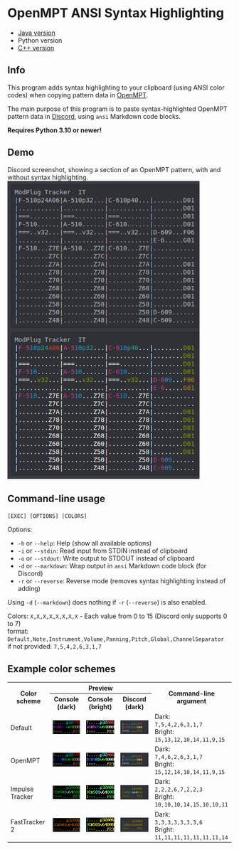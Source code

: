 # OpenMPT ANSI Syntax Highlighting

* [Java version](https://github.com/cs127/mptsh-java)
* Python version
* [C++ version](https://github.com/cs127/mptsh-cpp)

## Info

This program adds syntax highlighting to your clipboard (using ANSI color codes) when copying pattern data in [OpenMPT](https://openmpt.org).

The main purpose of this program is to paste syntax-highlighted OpenMPT pattern data in [Discord](https://discord.com), using `ansi` Markdown code blocks.

**Requires Python 3.10 or newer!**

## Demo

Discord screenshot, showing a section of an OpenMPT pattern, with and without syntax highlighting.
![Screenshot](ASSETS/DEMO.PNG)

## Command-line usage

`[EXEC] [OPTIONS] [COLORS]`

Options:
* `-h` or `--help`: Help (show all available options)
* `-i` or `--stdin`: Read input from STDIN instead of clipboard
* `-o` or `--stdout`: Write output to STDOUT instead of clipboard
* `-d` or `--markdown`: Wrap output in `ansi` Markdown code block (for Discord)
* `-r` or `--reverse`: Reverse mode (removes syntax highlighting instead of adding)

Using `-d` (`--markdown`) does nothing if `-r` (`--reverse`) is also enabled.

Colors:
`X,X,X,X,X,X,X,X` - Each value from 0 to 15 (Discord only supports 0 to 7)\
format: `Default,Note,Instrument,Volume,Panning,Pitch,Global,ChannelSeparator`\
if not provided: `7,5,4,2,6,3,1,7`

## Example color schemes

<table>
    <tr>
        <th rowspan="2">Color scheme</th>
        <th colspan="3">Preview</th>
        <th rowspan="2">Command-line argument</th>
    </tr>
    <tr>
        <th>Console (dark)</th>
        <th>Console (bright)</th>
        <th>Discord (dark)</th>
    </tr>
    <tr>
        <td>Default</td>
        <td><img src="ASSETS/COLOR/DEF_0.PNG"/></td>
        <td><img src="ASSETS/COLOR/DEF_1.PNG"/></td>
        <td><img src="ASSETS/COLOR/DEF_DIS.PNG"/></td>
        <td>
            Dark:<br/><code>7,5,4,2,6,3,1,7</code><br/>
            Bright:<br/><code>15,13,12,10,14,11,9,15</code>
        </td>
    </tr>
    <tr>
        <td>OpenMPT</td>
        <td><img src="ASSETS/COLOR/MPT_0.PNG"/></td>
        <td><img src="ASSETS/COLOR/MPT_1.PNG"/></td>
        <td><img src="ASSETS/COLOR/MPT_DIS.PNG"/></td>
        <td>
            Dark:<br/><code>7,4,6,2,6,3,1,7</code><br/>
            Bright:<br/><code>15,12,14,10,14,11,9,15</code>
        </td>
    </tr>
    <tr>
        <td>Impulse Tracker</td>
        <td><img src="ASSETS/COLOR/IT_0.PNG"/></td>
        <td><img src="ASSETS/COLOR/IT_1.PNG"/></td>
        <td><img src="ASSETS/COLOR/IT_DIS.PNG"/></td>
        <td>
            Dark:<br/><code>2,2,2,6,7,2,2,3</code><br/>
            Bright:<br/><code>10,10,10,14,15,10,10,11</code>
        </td>
    </tr>
    <tr>
        <td>FastTracker 2</td>
        <td><img src="ASSETS/COLOR/FT2_0.PNG"/></td>
        <td><img src="ASSETS/COLOR/FT2_1.PNG"/></td>
        <td><img src="ASSETS/COLOR/FT2_DIS.PNG"/></td>
        <td>
            Dark:<br/><code>3,3,3,3,3,3,3,6</code><br/>
            Bright:<br/><code>11,11,11,11,11,11,11,14</code>
        </td>
    </tr>
</table>
